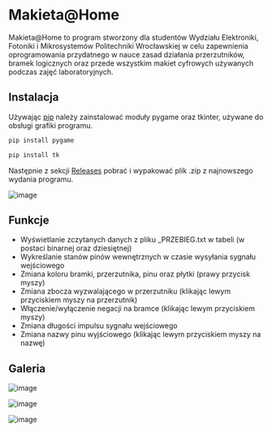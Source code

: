 # Makieta@Home

Makieta@Home to program stworzony dla studentów Wydziału Elektroniki, Fotoniki i Mikrosystemów Politechniki Wrocławskiej w celu zapewnienia oprogramowania przydatnego w nauce zasad działania przerzutników, bramek logicznych oraz przede wszystkim makiet cyfrowych używanych podczas zajęć laboratoryjnych.

## Instalacja

Używając [pip](https://pip.pypa.io/en/stable/) należy zainstalować moduły pygame oraz tkinter, używane do obsługi grafiki programu.

```bash
pip install pygame
```
```bash
pip install tk
```

Następnie z sekcji [Releases](https://github.com/DerQut/popMakieta/releases) pobrać i wypakować plik .zip z najnowszego wydania programu.

![image](https://github.com/DerQut/popMakieta/assets/47953909/68f32ea6-868b-4caf-8bb2-d2f142ca6cd4)


## Funkcje

- Wyświetlanie zczytanych danych z pliku _PRZEBIEG.txt w tabeli (w postaci binarnej oraz dziesiętnej)
- Wykreślanie stanów pinów wewnętrznych w czasie wysyłania sygnału wejściowego
- Zmiana koloru bramki, przerzutnika, pinu oraz płytki (prawy przycisk myszy)
- Zmiana zbocza wyzwalającego w przerzutniku (klikając lewym przyciskiem myszy na przerzutnik)
- Włączenie/wyłączenie negacji na bramce (klikając lewym przyciskiem myszy)
- Zmiana długości impulsu sygnału wejściowego
- Zmiana nazwy pinu wyjściowego (klikając lewym przyciskiem myszy na nazwę)

## Galeria

![image](https://github.com/DerQut/popMakieta/assets/47953909/f87a0003-86a4-461e-ae3e-7aab5dfc8ecb)

![image](https://github.com/DerQut/popMakieta/assets/47953909/53cfe425-ed24-4031-b1f3-532cadbb4e63)

![image](https://github.com/DerQut/popMakieta/assets/47953909/8d568549-56b3-4afe-848f-582adff7a390)


